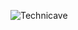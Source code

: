 ![Technicave](https://github-readme-stats.vercel.app/api?username=technicave&show_icons=true&theme=radical)



